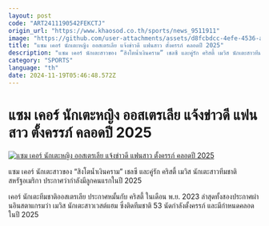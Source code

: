 ```yaml
---
layout: post
code: "ART2411190542FEKCTJ"
origin_url: "https://www.khaosod.co.th/sports/news_9511911"
image: "https://github.com/user-attachments/assets/d8fcbdcc-4efe-4536-a727-3896dc537ed6"
title: "แซม เคอร​์ นักเตะหญิง ออสเตรเลีย แจ้งข่าวดี แฟนสาว ตั้งครรภ์ คลอดปี 2025"
description: "แซม เคอร์ นักเตะสาวของ “สิงโตน้ำเงินคราม” เชลซี และคู่รัก คริสตี้ เมวิส นักเตะสาวทีมชาติสหรัฐอเมริกา ประกาศว่ากำลังมีลูกคนแรกในปี 2025"
category: "SPORTS"
language: "th"
date: 2024-11-19T05:46:48.572Z
---
```


# แซม เคอร​์ นักเตะหญิง ออสเตรเลีย แจ้งข่าวดี แฟนสาว ตั้งครรภ์ คลอดปี 2025

[![แซม เคอร​์ นักเตะหญิง ออสเตรเลีย แจ้งข่าวดี แฟนสาว ตั้งครรภ์ คลอดปี 2025](https://www.khaosod.co.th/wpapp/uploads/2024/11/Prefgg.jpg "แซม เคอร​์ นักเตะหญิง ออสเตรเลีย แจ้งข่าวดี แฟนสาว ตั้งครรภ์ คลอดปี 2025")](https://www.khaosod.co.th/wpapp/uploads/2024/11/Prefgg.jpg)

แซม เคอร​์ นักเตะสาวของ “สิงโตน้ำเงินคราม” เชลซี และคู่รัก คริสตี้ เมวิส นักเตะสาวทีมชาติสหรัฐอเมริกา ประกาศว่ากำลังมีลูกคนแรกในปี 2025





เคอร์ นักเตะทีมชาติออสเตรเลีย ประกาศหมั้นกับ คริสตี้ ในเดือน พ.ย. 2023 ล่าสุดทั้งสองประกาศผ่านอินสตาแกรมว่า เมวิส นักเตะสาวเวสต์แฮม ซึ่งติดทีมชาติ 53 นัดกำลังตั้งครรภ์ และมีกำหนดคลอดในปี 2025

